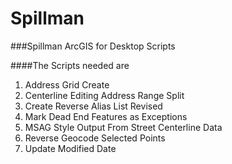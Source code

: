 # Spillman
###Spillman ArcGIS for Desktop Scripts

####The Scripts needed are

1. Address Grid Create
2. Centerline Editing Address Range Split
3. Create Reverse Alias List Revised
4. Mark Dead End Features as Exceptions
5. MSAG Style Output From Street Centerline Data
6. Reverse Geocode Selected Points
7. Update Modified Date
